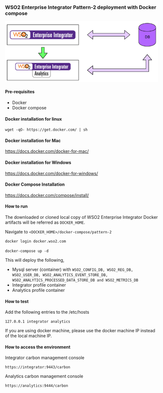 ### WSO2 Enterprise Integrator Pattern-2 deployment with Docker compose

![pattern-design](../patterns/design/wso2ei-6.1.1-pattern-2.png)

#### Pre-requisites

 * Docker
 * Docker compose

#### Docker installation for linux
```
wget -qO- https://get.docker.com/ | sh
```

#### Docker installation for Mac

https://docs.docker.com/docker-for-mac/

#### Docker installation for Windows

https://docs.docker.com/docker-for-windows/

#### Docker Compose Installation

https://docs.docker.com/compose/install/

#### How to run

The downloaded or cloned local copy of WSO2 Enterprise Integrator Docker artifacts will be referred as `DOCKER_HOME`.

Navigate to `<DOCKER_HOME>/docker-compose/pattern-2` 

```
docker login docker.wso2.com 

docker-compose up -d
```

This will deploy the following,

* Mysql server (container) with `WSO2_CONFIG_DB, WSO2_REG_DB, WSO2_USER_DB, WSO2_ANALYTICS_EVENT_STORE_DB, WSO2_ANALYTICS_PROCESSED_DATA_STORE_DB and WSO2_METRICS_DB`
* Integrator profile container 
* Analytics profile container

#### How to test

Add the following entries to the /etc/hosts
```
127.0.0.1 integrator analytics
```

If you are using docker machine, please use the docker machine IP instead of the local machine IP.

#### How to access the environment

Integrator carbon management console

```
https://integrator:9443/carbon
```

Analytics carbon management console

```
https://analytics:9444/carbon
```
